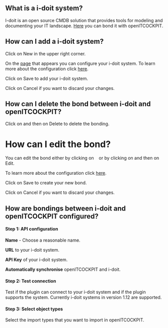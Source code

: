 [//]: # (Links)
[page]: /idoit_module/configurations "i-doit systems"
[configure]: #configure "Configure your i-doit system"
[adding]: /idoit_module/configurations/add (add a new i-doit system)

[//]: # (Pictures)

[//]: # (Content)

## What is a i-doit system?

I-doit is an open source CMDB solution that provides tools for modeling and documenting your IT landscape.
[Here][page] you can bond it with openITCOCKPIT.

## How can I add a i-doit system?

Click on
<a class="btn btn-xs btn-success"><i class="fa fa-plus"></i> New</a>
in the upper right corner.

On the [page][adding] that appears you can configure your i-doit system.
To learn more about the configuration click [here][configure].

Click on <a class="btn btn-xs btn-primary">Save</a> to add your i-doit system.

Click on <a class="btn btn-xs btn-default">Cancel</a> if you want to discard your changes.

## How can I delete the bond between i-doit and openITCOCKPIT?

Click on
<a class="btn btn-xs btn-default"><span class="caret"></span></a>
and then on
<a class="btn btn-default btn-xs"><i class="fa fa-trash-o"></i> Delete</a> to delete the bonding.

# How can I edit the bond?

You can edit the bond either by clicking on
<a class="btn btn-default btn-xs">&nbsp;<i class="fa fa-cog"></i>&nbsp;</a>
or by clicking on
<a class="btn btn-xs btn-default"><span class="caret"></span></a>
and then on
<a class="btn btn-default btn-xs"><i class="fa fa-cog"></i> Edit</a>.

To learn more about the configuration click [here][configure].

Click on <a class="btn btn-xs btn-primary">Save</a> to create your new bond.

Click on <a class="btn btn-xs btn-default">Cancel</a> if you want to discard your changes.

## How are bondings between i-doit and openITCOCKPIT configured? <span id="configure"></span>

#### Step 1: API configuration

**Name** - Choose a reasonable name.

**URL** to your i-doit system.

**API Key** of your i-doit system.

**Automatically synchronise** openITCOCKPIT and i-doit.

#### Step 2: Test connection

Test if the plugin can connect to your i-doit system and if the plugin supports the system.
Currently i-doit systems in version 1.12 are supported.

#### Step 3: Select object types

Select the import types that you want to import in openITCOCKPIT.
